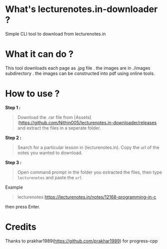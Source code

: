# What's lecturenotes.in-downloader ?
Simple CLI tool to download from lecturenotes.in

# What it can do ?
This tool downloads each page as .jpg file . 
the images are in ./images subdirectory . the images can be constructed into pdf using online tools.

# How to use ?
**Step 1 :**
> Download the .rar file from [Assets](https://github.com/Nithin005/lecturenotes.in-downloader/releases and extract the files in a seperate folder.
<!--- > Download the .exe file from [Assets](https://github.com/Nithin005/lecturenotes.in-downloader/releases "Download Executable") .Download all **.dll**  and **.exe** files and place the files in a seperate folder. --->

**Step 2 :**

>Search for a particular lesson in  (lecturenotes.in). Copy the url of the notes you wanted to download.

**Step 3 :**

>Open command prompt in the folder you extracted the files, then type `lecturenotes` and paste the `url`

Example

>lecturenotes https://lecturenotes.in/notes/12168-programming-in-c

then press Enter.

# Credits
Thanks to prakhar1989(https://github.com/prakhar1989) for progress-cpp

